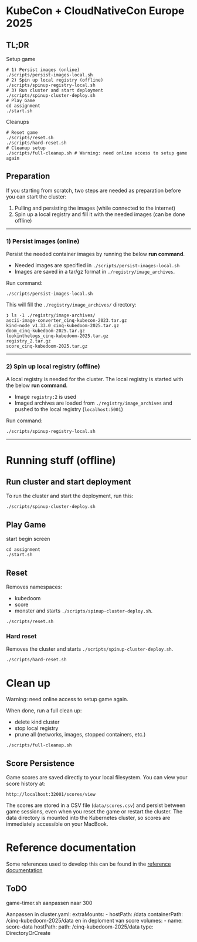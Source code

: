 # KubeCon + CloudNativeCon Europe 2025

## TL;DR

Setup game

```shell
# 1) Persist images (online)
./scripts/persist-images-local.sh 
# 2) Spin up local registry (offline)
./scripts/spinup-registry-local.sh
# 3) Run cluster and start deployment
./scripts/spinup-cluster-deploy.sh
# Play Game
cd assignment
./start.sh

```

Cleanups

```shell
# Reset game
./scripts/reset.sh
./scripts/hard-reset.sh
# Cleanup setup
./scripts/full-cleanup.sh # Warning: need online access to setup game again
```

## Preparation

If you starting from scratch, two steps are needed as preparation before you can start the cluster:
1) Pulling and persisting the images (while connected to the internet)
2) Spin up a local registry and fill it with the needed images (can be done offline)

---
### 1) Persist images (online)

Persist the needed container images by running the below **run command**. 
- Needed images are specified in `./scripts/persist-images-local.sh` 
- Images are saved in a tar/gz format in `./registry/image_archives`.

Run command:
```shell
./scripts/persist-images-local.sh 
```
This will fill the `./registry/image_archives/` directory:
```shell
❯ ls -1 ./registry/image-archives/
ascii-image-converter_cinq-kubecon-2023.tar.gz
kind-node_v1.33.0_cinq-kubedoom-2025.tar.gz
doom_cinq-kubedoom-2025.tar.gz
lookinthelogs_cinq-kubedoom-2025.tar.gz
registry_2.tar.gz
score_cinq-kubedoom-2025.tar.gz
```

---
### 2) Spin up local registry (offline)

A local registry is needed for the cluster. The local registry is started with the below **run command**.
- Image `registry:2` is used
- Imaged archives are loaded from `./registry/image_archives` and pushed to the local registry (`localhost:5001`)

Run command:
```shell
./scripts/spinup-registry-local.sh
```

---
# Running stuff (offline)


## Run cluster and start deployment
To run the cluster and start the deployment, run this:
```shell
./scripts/spinup-cluster-deploy.sh 
```

## Play Game

start begin screen

```shell
cd assignment
./start.sh

```

## Reset
Removes namespaces:
- kubedoom 
- score
- monster
and starts `./scripts/spinup-cluster-deploy.sh`.
```shell
./scripts/reset.sh
```

### Hard reset
Removes the cluster and starts `./scripts/spinup-cluster-deploy.sh`.
```shell
./scripts/hard-reset.sh
```

# Clean up

Warning: need online access to setup game again.

When done, run a full clean up:
- delete kind cluster
- stop local registry
- prune all (networks, images, stopped containers, etc.)

```shell
./scripts/full-cleanup.sh
```

## Score Persistence

Game scores are saved directly to your local filesystem. You can view your score history at:
```
http://localhost:32001/scores/view
```

The scores are stored in a CSV file (`data/scores.csv`) and persist between game sessions, even when you reset the game or restart the cluster. The data directory is mounted into the Kubernetes cluster, so scores are immediately accessible on your MacBook.

# Reference documentation

Some references used to develop this can be found in the [reference documentation](REFERENCE_DOCUMENTATION.md)

## ToDO
game-timer.sh aanpassen naar 300

Aanpassen in cluster.yaml:
    extraMounts:
      - hostPath: /data
        containerPath: /cinq-kubedoom-2025/data
en in deploment van score
      volumes:
        - name: score-data
          hostPath:
            path: /cinq-kubedoom-2025/data
            type: DirectoryOrCreate